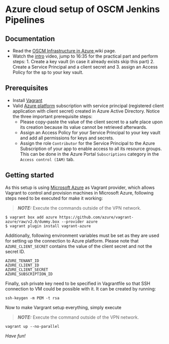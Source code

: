 # Azure cloud setup of OSCM Jenkins Pipelines

## Documentation
* Read the [OSCM Infrastructure in Azure ](http://estscm1.intern.est.fujitsu.com/fujitsu-bss/oscm-dev/-/raw/master/wiki/Infrastructure/OSCM_Infra_in_Azure.pdf?inline=false) wiki page.
* Watch the [intro](https://www.youtube.com/watch?v=AakecRFsFn8) video, jump to 16:35 for the practical part and perform steps: 1. Create a key vault (in case it already exists skip this part) 2. Create a Service Principal and a client secret and 3. assign an Access Policy for the sp to your key vault.

## Prerequisites
* Install [Vagrant](https://www.vagrantup.com/docs/installation)
* Valid [Azure platform](http://portal.azure.com/) subscription with service principal (registered client application with client secret) created in Azure Active Directory. Notice the three important prerequisite steps:
   *  Please copy-paste the value of the client secret to a safe place upon its creation because its value cannot be retrieved afterwards.
   *  Assign an Access Policy for your Service Principal to your key vault and add all permissions for keys and secrets.
   *  Assign the role `Contributor` for the Service Principal to the Azure Subscription of your app to enable access to all its resource groups. This can be done in the Azure Portal `Subscriptions` category in the` Access control (IAM)` tab.
   
## Getting started
As this setup is using [Microsoft Azure](https://azure.microsoft.com/) as Vagrant provider, which allows Vagrant to control and provision machines in Microsoft Azure, following steps need to be executed for make it working:
> **_NOTE:_**  Execute the commands outside of the VPN network.

```
$ vagrant box add azure https://github.com/azure/vagrant-azure/raw/v2.0/dummy.box --provider azure
$ vagrant plugin install vagrant-azure
```

Additionally, following environment variables must be set as they are used for setting up the connection to Azure platform.
Please note that `AZURE_CLIENT_SECRET` contains the value of the client secret and not the secret ID.

```
AZURE_TENANT_ID
AZURE_CLIENT_ID
AZURE_CLIENT_SECRET
AZURE_SUBSCRIPTION_ID
```

Finally, ssh private key need to be specified in Vagrantfile so that SSH connection to VM could be possible with it. It can be created by running:

```
ssh-keygen -m PEM -t rsa
```

Now to make Vargrant setup everything, simply execute

> **_NOTE:_**  Execute the command outside of the VPN network.
```
vagrant up --no-parallel
```

*Have fun!*
